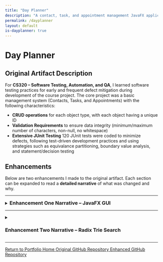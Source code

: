 ```yaml
---
title: "Day Planner"
description: "A contact, task, and appointment management JavaFX application"
permalink: /dayplanner
layout: default
is-dayplanner: true
---
```


# Day Planner

## Original Artifact Description

For **CS320 – Software Testing, Automation, and QA**, I learned software testing practices for early and frequent defect mitigation during development of the course project. The core project was a basic management system (Contacts, Tasks, and Appointments) with the following characteristics:

- **CRUD operations** for each object type, with each object having a unique ID 
- **Validation Requirements** to ensure data integrity (minimum/maximum number of characters, non-null, no whitespace)  
- **Extensive JUnit Testing** 120 JUnit tests were coded to minimize defects, following test-driven development practices and using strategies such as equivalance partitioning, boundary value analysis, and statement/decision testing

## Enhancements
Below are two enhancements I made to the original artifact. Each section can be expanded to read a **detailed narrative** of what was changed and why.

---

<details>
   <summary><h3 style="display:inline">Enhancement One Narrative – JavaFX GUI</h3></summary>
   <br>
   <img src="assets/images/dayplanner-contacts.jpg" alt="Day Planner Contacts Screen with Editable Fields for Each Attribute" width="80%"/>

   <h4>Artifact Description</h4>

   <p>The artifact I’ve enhanced is Day Planner,  a JavaFX GUI application created from modifications to an original project made as part of my coursework for CS320: Software Testing, Automation, and QA. The original project was a basic service management system for different object types–Contact, Task, and Appointment with Cread, Read, Update, and Delete operations with input validation based on object attribute constraints. It also included extensive JUnit testing with 120 tests to ensure the reliability of its functionality. 
   My enhancement transforms the original project into a fully functional user-facing application by adding a GUI built with JavaFX that allows users to interact with the system. This GUI includes separated screens for managing Contacts, Tasks, and Appointments, featuring editable data tables and persistent data storage through CSV files, improving the system’s usability and testing capabilities.</p>

   <h4>Justification of Enhancements</h4>

   <p>I’ve included this artifact in my ePortfolio because it is a prime example of my skills related to Software Engineering/Design, a critical area I want to showcase. I’ve enhanced this artifact because the original was strong in functionality and testing, but it lacked usability and user testing capabilities. Enhancing it with a user interface allowed me to demonstrate key software development skills through the additional components, aligning it with professional software engineering standards.</p>

   <p>The JavaFX GUI components provide users with screens for managing Contacts, Tasks, and Appointments, showcasing my ability to implement effective user interfaces and understanding of reusable and modular UI design with components like <i>TableView</i>, which dynamically generates data rows for any data object with functional controls. Object storage persistence is achieved by including components like <i>ServiceFileUtil</i> and the <i>CsvSerializable</i> interface, showcasing my ability to handle file input or output by writing <i>Appointment</i>, <i>Contact</i>, and <i>Task</i> objects into CSV files and reading them back into the program. GUI elements are organized into <i>controller</i> and <i>UI</i> packages, separating UI logic from business logic using controllers like <i>ContactController</i> and views like <i>ContactView</i>, demonstrating my ability to design and integrate a separation of backend and frontend components. Reusability utilities like <i>InputValidator</i> were created to demonstrate input validation and error handling skills within the system, preventing invalid data from being stored and processed by the application.</p>

   <p>By including these enhancements, I’ve significantly improved the usability of the system while achieving maintainability and modularization, making it a valuable addition to my ePortfolio.</p>

   <h4>Course Outcomes Achieved</h4>

   <p>I’ve developed the enhancement with the intention to meet the course outcomes outlined in this capstone course. 
   Building Collaborative Environments - The project’s code includes detailed documentation through JavaDoc comments, and the code is hosted on GitHub to enable contributors to make decisions and contributions regarding the project. Thorough modularity and readable code further encourage future collaboration.</p>
   <ul>
     <li><b>Professional Communication</b> - Documentation provides clear communication for technical users, however, to best meet this outcome, I intend to add audience-friendly communication in the GUI, including descriptive error messages for invalid input or additional navigation messages. I will also add a README for all audiences explaining usage and enhancement details.</li>
     <li><b>Designing and Evaluating Computing Solutions</b> - The project balances trade-offs between performance and persistence by using memory-based storage for speed during runtime and file-based storage for data persistence, demonstrating an understanding of computing solution standards and involved trade-offs.</li>
     <li><b>Utilizing Innovative Techniques and Tools</b> - Industry standard tools like JavaFX for UI development and Java library classes like <i>BufferedReader</i> and <i>BufferedWriter</i> for file handling are utilized to implement the enhancement and efficiently add value to this project.</li>
   </ul>

   <h4>Enhancement Process Reflection</h4>

   <p>Enhancing this project was a very challenging process that I began by planning my enhancements to improve user interaction and system scalability. First, in designing the architecture for the JavaFX application, I structured it into module components with individual view and controller classes for each major screen and screen component. Learning to effectively separate UI logic from backend service was initially challenging. However, through research and development, I learned to delegate UI responsibilities to View classes and business logic to Controller classes, separating frontend and backend to create a maintainable architecture.</p>

   <p>I encountered challenges in implementing reusable components like the <i>TableView</i> class, which dynamically creates a data table with editable fields specific to each object type. Reusable components required an understanding of Java generics and interfaces. Implementing '<i>F extends Enum&lt;F&gt;</i>' in the <i>Entity</i> class enabled dynamic field handling, which was key to my learning of flexible code structure and streamlining integration of other object types. File-based persistence introduced additional challenges, as I had to develop an understanding of file I/O. I designed a custom CSV file I/O system for parsing files, rather than relying on external libraries, to deepen my understanding of these operations and build confidence, though it added time constraints to the project.</p>

   <p>Throughout development, time management was a recurring challenge. Each challenge provided significant time constraints that I could not fully accommodate, so despite completing core functionalities, I could not implement the advanced features I planned, like CSS styling and unit tests for GUI components. I also have additions to make to the functionality of the appointment management screen and user-facing error messages. Seeking guidance from online communities revealed strongly held conflicting opinions, emphasizing the need to critically evaluate advice in a timely manner. Going forward, especially when faced with time constraints, I will be sure to focus on time-efficient coding by using additional libraries for common utilities like CSV file parsing, input validation and sanitization, ID generation, etc. when appropriate.</p> 
</details>

---

<details>
   <summary> <h3>Enhancement Two Narrative – Radix Trie Search</h3> </summary>
   <br>
   <img src="assets/images/dayplanner-contacts-prefixsearch.jpg" alt="Day Planner Contacts Screen Search Results for 'Mi' Prefix" width="70%"/>

   <h4>Artifact Description</h4>

   <p>For the second enhancement, I’ve extended the object lookup capabilities of the service classes to enable efficient searches by any attribute such as <i>firstName</i>, <i>lastName</i>, <i>phone</i>, or <i>address</i> for <i>Contact</i>, using a prefix search algorithm that can return all results that start with the specified prefix. To achieve this, the service class uses a custom Radix tree (also compact trie) data structure, which efficiently indexes object attributes for optimized searching with prefix-based retrieval.</p>

   <h4>Justification of Enhancements</h4>

   <p>This artifact is ideal for inclusion in my ePortfolio because it demonstrates my ability to implement advanced data structures to enhance an existing artifact and benefit from optimized algorithms. The original artifact had limited search functionality, relying only on HashMaps for ID-based lookups. To improve this, I implemented a search functionality in the application that allows a user to search for objects using a full or partial match and specifying the field to search by (such as first name, last name, etc.), which required implementing a custom data structure. By developing the Radix Tree data structure, I’ve showcased my ability to implement a data structure that prioritizes fast retrieval while balancing space complexity. Choosing the data structure and implementing the CompactTrie class, which I will describe in the Enhancement Process Reflection section, requires skills in understanding the time and space complexity of different operations and evaluating them to choose the ideal structure and search algorithm for my application. I’ve demonstrated these skills by successfully implementing a radix tree data structure and prefix search algorithm, which allowed me to add search functionality to the JavaFX GUI by integrating these modules–another skill demonstrating the ability to implement user-facing features.</p> 

   <p>Overall, by using every attribute of each object as a search key to provide fast search functionality with partial string lookups, this enhancement directly improves the usability and efficiency of the application.</p> 

   <h4>Course Outcomes Achieved</h4>
   <p> I’ve developed the enhancement to meet the course outcomes outlined in this capstone course.</p> 
   <ul>
      <li><b>Building Collaborative Environments</b> - The project, hosted on Github to allow future contributors to review and improve the code, also features comprehensive Javadoc documentation and inline comments for all classes and methods, ensuring future readability and clarity for others and myself.  This enhancement builds upon previous documentation by including documentation in the CompactTrie and SearchView classes.</li>
      <li><b>Professional Communication</b> - Updated documentation throughout the additions explains the process to achieve a specific goal and the improvements made. Improvements made to the GUI’s style and labeling communicate to the user not only the new search functionality, but also any important error messages regarding invalid input that need to be addressed with red outlining or text for invalid fields. </li>
      <li><b>Designing and Evaluating Computing Solutions</b> - The original HashMap retrieval is limited to average constant <i>O(1)</i> lookups. It cannot be used to look up an object's other attributes without creating a new HashMap for each attribute with entries for each attribute. Throughout development, I’ve analyzed trade-offs of other data structures until selecting the Radix Tree data structure, with a search complexity of <i>O(k)</i>, where <i>k</i> is the search key's length. </li>
      <li><b>Utilizing Innovative Techniques and Tools</b> - Trie data structures and compact tries (Radix tree) are innovative data structure techniques that are commonly implemented in computing due to prefix-based searches for applications like text autocompletion, file path navigation, IP routing, and so on. I’ve utilized these data structures in my application for the same benefits of efficient prefix lookup.</li>
   </ul>

   <h4>Enhancement Process Reflection</h4>

   <b>Problems with BSTs</b>

   <p>I initially planned to use a Binary Search Tree (BST) for searching objects by attributes, where each node in the tree stored the field and attribute value as a key (“Michael” for FIRST_NAME), a reference to the object, a left child node (with a key that is &lt;= the parent key) and a right child node (with a key that is &gt; the parent key). Naively, I thought BSTs could handle prefix searches by locating the first matching node (“Michael” when searching “Mich”) and traversing both subtrees to collect only continuous nodes that start with the prefix. After fully implementing the BST, I discovered the flaw in this is that a non-matching middle node could separate two matches, disrupting the continuous range. This match is missed unless I traverse the entire BST, which degrades the search time complexity to <i>O(N)</i>, leading me to explore alternative structures.</p>

   <p> 
      <img src="assets/images/trie-example.jpg" alt="An example of a trie representing the words Michael, Mike, and Michelle." style="float: left;margin: 0 6em;width:13%;"> 
      <b>Radix Trees to the Rescue</b> 
      <br> Through research, I discovered that Trie structures were better suited for my use case and were designed to handle prefixes, breaking each word into character nodes where the hierarchical path forms a word. The figure on the left, generated with the <a href="https://www.cs.usfca.edu/~galles/visualization/Trie.html" target="_blank">USFCA Trie Visualizer</a>, sFhows this structure. Searching “Mi,” we locate the “I” node and descendant paths are valid matches (“MIKE,” “MICHAEL,” and “MICHELLE”). However, with potentially thousands of stored attributes and considering some fields like address contain up to 50 characters, there would be an excessive space complexity.
   </p>
   <p>A Compact Trie (Radix Tree) improves on this by merging common prefixes into single nodes, significantly decreasing the space overhead, though implementation is more complex.</p>
   <div style="clear: both;"></div>

   <p>
      <img src="assets/images/compact-trie-example.jpg" alt="An example of a compact trie representing the words Michael, Mike, and Michelle." style="float: right;margin: 0 4.5em;width:22%;">
      <b>Challenges in Implementing a Radix Tree</b>
      <br>Handling object storage and field associations was a challenge because multiple objects can have the same attribute value, one object can have duplicate attributes across fields, and searches can be field-specific. To address this, I ensured each word-end node (representing full attributes, the green nodes in the figure) stores a map of fields to all associated objects.
   </p>
   <div style="clear: both;"></div>

   <ul>
      <li>
         <i>Object Insertion</i>
         <p>To insert an object into the trie, every attribute is inserted. I’ve developed the algorithm to:</p>
         <ol>
            <li>Start at the root and traverse nodes matching portions of the attribute until the following</li>
            <li>If an exact match is found, the object is added to that node’s data</li>
            <li>If a node partially matches the attribute, it is split at the shared portion (when inserting “Michelle” when “Michael” exists, it is split into “Mich” with “ael” and “elle” as children.)</li>
            <li>If no further match exists, a new child is created, storing the remainder of the attribute</li>
         </ol>
         <p>Following this algorithm, the average to worst-case insertion is <i>O(k)</i> time complexity, where k is the length of the attribute. I faced challenges implementing the node splitting, leading to loops in the node pointers due to new nodes pointing back at themselves, but through extensive debug print statements to track insertions, I resolved this issue.</p>
      </li>
      <li>
         <i>Object Deletion</i>
         <p>Each attribute of an object is deleted from the Radix Tree using the following process:</p>
         <ol>
            <li>Recursively traverse the trie until the word-end for the attribute is found</li>
            <li>Remove the object from the field data. If the node still has data, it remains. If the node has no data but a single child, merge the child with the node. If there are no nodes or children, it is deleted</li>
            <li>If the node should be deleted, remove its reference from its parent node. If the parent now has only one child, merge that child with the parent.</li> 
         </ol>
         <p>Node deletion also has a worst-case <i>O(k)</i> time complexity due to only having to traverse each character of the word if each character is a node. This method was the most difficult to implement due to challenges such as keeping a parent node reference when merging when necessary. Implementing this function recursively was the most understandable way of passing references. </p>
      </li>
      <li>
         <i>Prefix Search Implementation</i>
         <p>The goal of creating this data structure, a prefix search algorithm, was the most simplistic to implement, using the following process:</p>
         <ol>
            <li>Traverse until the first node that represents the prefix being searched is found.</li>
            <li>Traverse all of that node’s descendants using a DFS algorithm, storing all objects</li>
            <li>Return the results as a set of objects.</li>
         </ol>
         <p>The prefix search also has an efficient lookup time complexity of <i>O(k + m)</i>, where m is the number of results starting with the prefix.</p>
      </li>
   </ul> 
   <p>While Binary Search Trees are generally more efficient in time and space, exploring and implementing Compact Tries was a beneficial experience in my understanding of the trade-offs and benefits of different data structures, such as the benefit of prefix-based searches. By choosing Radix trees over standard trees, many of these operations are likely to run much faster with a best-case <i>O(1)</i> time complexity due to the compression of nodes. Overall, I was glad to acquire knowledge of such data structures, ultimately providing a deeper understanding of algorithmic problem-solving and data structure implementation.</p>
</details>

---

<a href="/portfolio-site" class="btn-dark"> Return to Portfolio Home </a>
<a href="https://github.com/Halfwitz/CS320-JUnit-Project" class="btn-dark" target="_blank"> Original GitHub Repository </a>
<a href="https://github.com/Halfwitz/DayPlanner" class="btn-dark" target="_blank"> Enhanced GitHub Repository </a>



